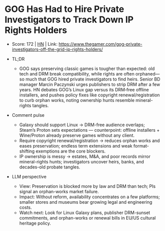 # GOG Has Had to Hire Private Investigators to Track Down IP Rights Holders

- Score: 172 | [HN](https://news.ycombinator.com/item?id=45620394) | Link: https://www.thegamer.com/gog-private-investigators-off-the-grid-ip-rights-holders/

- TL;DR
  - GOG says preserving classic games is tougher than expected: old tech and DRM break compatibility, while rights are often orphaned—so much that GOG hired private investigators to find heirs. Senior BD manager Marcin Paczynski urges publishers to strip DRM after a few years. HN debates GOG’s Linux gap versus its DRM‑free offline installers, and pushes policy fixes like copyright renewal/registration to curb orphan works, noting ownership hunts resemble mineral-rights tangles.

- Comment pulse
  - Galaxy should support Linux → DRM-free audience overlaps; Steam’s Proton sets expectations — counterpoint: offline installers + Wine/Proton already preserve games without any client.
  - Require copyright renewal/registration → reduces orphan works and eases preservation; endless term extensions and weak format-shifting exemptions are the core blockers.
  - IP ownership is messy → estates, M&A, and poor records mirror mineral-rights hunts; investigators uncover heirs, banks, and decades-old probate tangles.

- LLM perspective
  - View: Preservation is blocked more by law and DRM than tech; PIs signal an orphan-works market failure.
  - Impact: Without reform, availability concentrates on a few platforms; smaller stores and museums bear growing legal and engineering costs.
  - Watch next: Look for Linux Galaxy plans, publisher DRM-sunset commitments, and orphan-works or renewal bills in EU/US cultural heritage policy.
